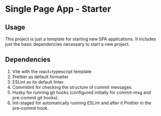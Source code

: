 # Single Page App - Starter

## Usage

This project is just a template for starting new SPA applications. It includes just the basic dependencies necessary to start a new project.

## Dependencies

1. Vite with the react+typescript template
2. Prettier as default formatter
3. ESLint as its default linter.
4. Commitlint for checking the structure of commit messages.
5. Husky for running git hooks (configured initially for commit-msg and pre-commit git hooks).
6. lint-staged for automatically running ESLint and after it Prettier in the pre-commit hook.
